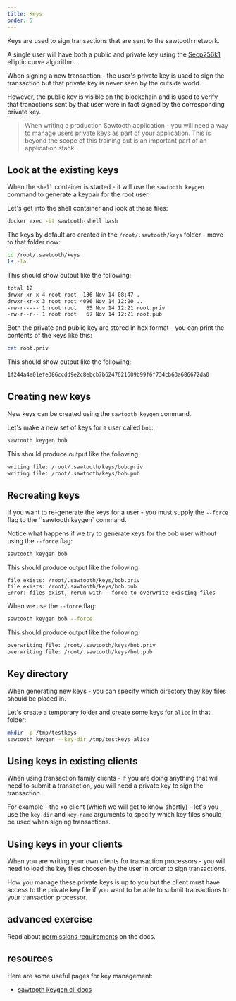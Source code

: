 ```yaml
---
title: Keys
order: 5
---
```


Keys are used to sign transactions that are sent to the sawtooth network.

A single user will have both a public and private key using the [Secp256k1](https://en.bitcoin.it/wiki/Secp256k1) elliptic curve algorithm.

When signing a new transaction - the user's private key is used to sign the transaction but that private key is never seen by the outside world.

However, the public key is visible on the blockchain and is used to verify that tranactions sent by that user were in fact signed by the corresponding private key.

> When writing a production Sawtooth application - you will need a way to manage users private keys as part of your application.  This is beyond the scope of this training but is an important part of an application stack.

## Look at the existing keys

When the `shell` container is started - it will use the `sawtooth keygen` command to generate a keypair for the root user.

Let's get into the shell container and look at these files:

```bash
docker exec -it sawtooth-shell bash
```

The keys by default are created in the `/root/.sawtooth/keys` folder - move to that folder now:

```bash
cd /root/.sawtooth/keys
ls -la
```

This should show output like the following:

```bash
total 12
drwxr-xr-x 4 root root  136 Nov 14 08:47 .
drwxr-xr-x 3 root root 4096 Nov 14 12:20 ..
-rw-r----- 1 root root   65 Nov 14 12:21 root.priv
-rw-r--r-- 1 root root   67 Nov 14 12:21 root.pub
```

Both the private and public key are stored in hex format - you can print the contents of the keys like this:

```bash
cat root.priv
```

This should show output like the following:

```bash
1f244a4e01efe386ccdd9e2c8ebcb7b6247621609b99f6f734cb63a686672da0
```

## Creating new keys

New keys can be created using the `sawtooth keygen` command.

Let's make a new set of keys for a user called `bob`:

```bash
sawtooth keygen bob
```

This should produce output like the following:

```bash
writing file: /root/.sawtooth/keys/bob.priv
writing file: /root/.sawtooth/keys/bob.pub
```

## Recreating keys

If you want to re-generate the keys for a user - you must supply the `--force` flag to the ``sawtooth keygen` command.

Notice what happens if we try to generate keys for the bob user without using the `--force` flag:

```bash
sawtooth keygen bob
```

This should produce output like the following:

```
file exists: /root/.sawtooth/keys/bob.priv
file exists: /root/.sawtooth/keys/bob.pub
Error: files exist, rerun with --force to overwrite existing files
```

When we use the `--force` flag:

```bash
sawtooth keygen bob --force
```

This should produce output like the following:

```bash
overwriting file: /root/.sawtooth/keys/bob.priv
overwriting file: /root/.sawtooth/keys/bob.pub
```

## Key directory

When generating new keys - you can specify which directory they key files should be placed in.

Let's create a temporary folder and create some keys for `alice` in that folder:

```bash
mkdir -p /tmp/testkeys
sawtooth keygen --key-dir /tmp/testkeys alice
```

## Using keys in existing clients

When using transaction family clients - if you are doing anything that will need to submit a transaction, you will need a private key to sign the transaction.

For example - the xo client (which we will get to know shortly) - let's you use the `key-dir` and `key-name` arguments to specify which key files should be used when signing transactions.

## Using keys in your clients

When you are writing your own clients for transaction processors - you will need to load the key files choosen by the user in order to sign transactions.

How you manage these private keys is up to you but the client must have access to the private key file if you want to be able to submit transactions to your transaction processor.

## advanced exercise

Read about [permissions requirements](https://sawtooth.hyperledger.org/docs/core/releases/1.0/architecture/permissioning_requirement.html#permissioning-requirements) on the docs.

## resources

Here are some useful pages for key management:

 * [sawtooth keygen cli docs](https://sawtooth.hyperledger.org/docs/core/releases/1.0/cli/sawtooth.html#sawtooth-keygen)
 
